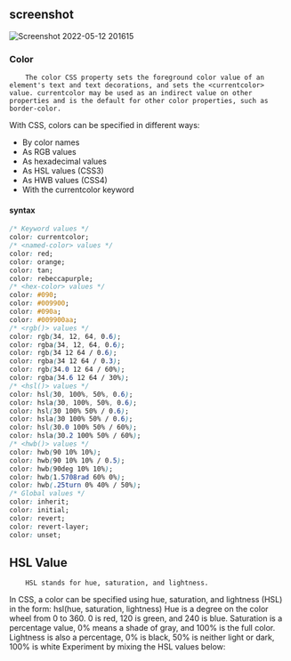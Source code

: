 ## screenshot
![Screenshot 2022-05-12 201615](https://user-images.githubusercontent.com/101724961/168099514-e00bb586-76da-4b80-86e0-fe271233848c.png)


### Color

        The color CSS property sets the foreground color value of an element's text and text decorations, and sets the <currentcolor> value. currentcolor may be used as an indirect value on other properties and is the default for other color properties, such as border-color.

With CSS, colors can be specified in different ways:

*  By color names
* As RGB values
* As hexadecimal values
* As HSL values (CSS3)
* As HWB values (CSS4)
* With the currentcolor keyword

#### syntax


```css
/* Keyword values */
color: currentcolor;
/* <named-color> values */
color: red;
color: orange;
color: tan;
color: rebeccapurple;
/* <hex-color> values */
color: #090;
color: #009900;
color: #090a;
color: #009900aa;
/* <rgb()> values */
color: rgb(34, 12, 64, 0.6);
color: rgba(34, 12, 64, 0.6);
color: rgb(34 12 64 / 0.6);
color: rgba(34 12 64 / 0.3);
color: rgb(34.0 12 64 / 60%);
color: rgba(34.6 12 64 / 30%);
/* <hsl()> values */
color: hsl(30, 100%, 50%, 0.6);
color: hsla(30, 100%, 50%, 0.6);
color: hsl(30 100% 50% / 0.6);
color: hsla(30 100% 50% / 0.6);
color: hsl(30.0 100% 50% / 60%);
color: hsla(30.2 100% 50% / 60%);
/* <hwb()> values */
color: hwb(90 10% 10%);
color: hwb(90 10% 10% / 0.5);
color: hwb(90deg 10% 10%);
color: hwb(1.5708rad 60% 0%);
color: hwb(.25turn 0% 40% / 50%);
/* Global values */
color: inherit;
color: initial;
color: revert;
color: revert-layer;
color: unset;
```
## HSL Value
        HSL stands for hue, saturation, and lightness.
In CSS, a color can be specified using hue, saturation, and lightness (HSL) in the form:
        hsl(hue, saturation, lightness)
Hue is a degree on the color wheel from 0 to 360. 0 is red, 120 is green, and 240 is blue.
Saturation is a percentage value, 0% means a shade of gray, and 100% is the full color.
Lightness is also a percentage, 0% is black, 50% is neither light or dark, 100% is white
Experiment by mixing the HSL values below:
